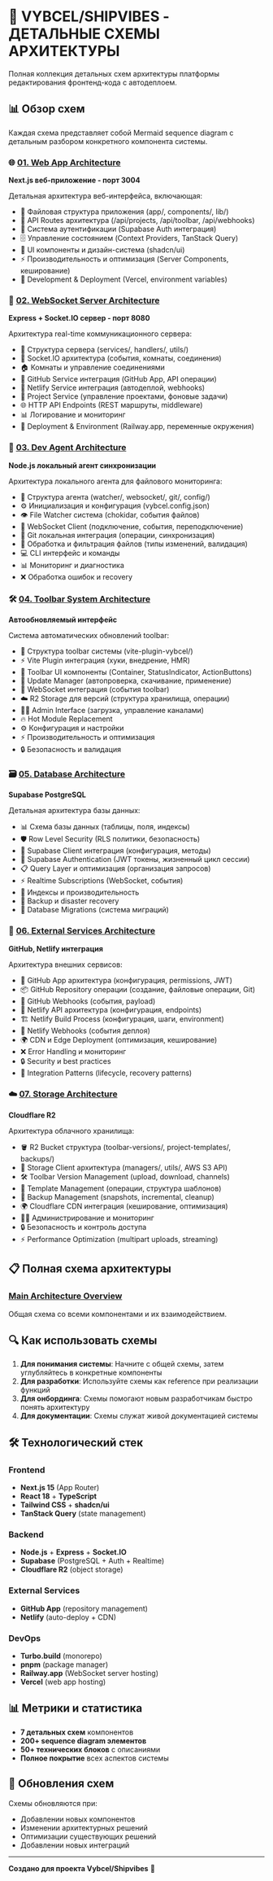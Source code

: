 # 🚀 VYBCEL/SHIPVIBES - ДЕТАЛЬНЫЕ СХЕМЫ АРХИТЕКТУРЫ

Полная коллекция детальных схем архитектуры платформы редактирования фронтенд-кода с автодеплоем.

## 📊 Обзор схем

Каждая схема представляет собой Mermaid sequence diagram с детальным разбором конкретного компонента системы.

### 🌐 [01. Web App Architecture](./01_web_app_architecture.mmd)
**Next.js веб-приложение - порт 3004**

Детальная архитектура веб-интерфейса, включающая:
- 📁 Файловая структура приложения (app/, components/, lib/)
- 🔗 API Routes архитектура (/api/projects, /api/toolbar, /api/webhooks)
- 🔐 Система аутентификации (Supabase Auth интеграция)
- 🗄️ Управление состоянием (Context Providers, TanStack Query)
- 🎨 UI компоненты и дизайн-система (shadcn/ui)
- ⚡ Производительность и оптимизация (Server Components, кеширование)
- 🚀 Development & Deployment (Vercel, environment variables)

### 🔄 [02. WebSocket Server Architecture](./02_websocket_server_architecture.mmd)
**Express + Socket.IO сервер - порт 8080**

Архитектура real-time коммуникационного сервера:
- 📁 Структура сервера (services/, handlers/, utils/)
- 📡 Socket.IO архитектура (события, комнаты, соединения)
- 🏠 Комнаты и управление соединениями
- 🐙 GitHub Service интеграция (GitHub App, API операции)
- 🚀 Netlify Service интеграция (автодеплой, webhooks)
- 📁 Project Service (управление проектами, фоновые задачи)
- 🌐 HTTP API Endpoints (REST маршруты, middleware)
- 📊 Логирование и мониторинг
- 🚀 Deployment & Environment (Railway.app, переменные окружения)

### 📡 [03. Dev Agent Architecture](./03_dev_agent_architecture.mmd)
**Node.js локальный агент синхронизации**

Архитектура локального агента для файлового мониторинга:
- 📁 Структура агента (watcher/, websocket/, git/, config/)
- ⚙️ Инициализация и конфигурация (vybcel.config.json)
- 👁️ File Watcher система (chokidar, события файлов)
- 🔄 WebSocket Client (подключение, события, переподключение)
- 🌳 Git локальная интеграция (операции, синхронизация)
- 📄 Обработка и фильтрация файлов (типы изменений, валидация)
- 💻 CLI интерфейс и команды
- 📊 Мониторинг и диагностика
- ❌ Обработка ошибок и recovery

### 🛠️ [04. Toolbar System Architecture](./04_toolbar_system_architecture.mmd)
**Автообновляемый интерфейс**

Система автоматических обновлений toolbar:
- 📁 Структура toolbar системы (vite-plugin-vybcel/)
- ⚡ Vite Plugin интеграция (хуки, внедрение, HMR)
- 🎨 Toolbar UI компоненты (Container, StatusIndicator, ActionButtons)
- 🔄 Update Manager (автопроверка, скачивание, применение)
- 🔄 WebSocket интеграция (события toolbar)
- ☁️ R2 Storage для версий (структура хранилища, операции)
- 👨‍💼 Admin Interface (загрузка, управление каналами)
- 🔥 Hot Module Replacement
- ⚙️ Конфигурация и настройки
- ⚡ Производительность и оптимизация
- 🔒 Безопасность и валидация

### 🗃️ [05. Database Architecture](./05_database_architecture.mmd)
**Supabase PostgreSQL**

Детальная архитектура базы данных:
- 📊 Схема базы данных (таблицы, поля, индексы)
- 🛡️ Row Level Security (RLS политики, безопасность)
- 💾 Supabase Client интеграция (конфигурация, методы)
- 🔐 Supabase Authentication (JWT токены, жизненный цикл сессии)
- 📋 Query Layer и оптимизация (организация запросов)
- ⚡ Realtime Subscriptions (WebSocket, события)
- 🚀 Индексы и производительность
- 💾 Backup и disaster recovery
- 🔄 Database Migrations (система миграций)

### 🔗 [06. External Services Architecture](./06_external_services_architecture.mmd)
**GitHub, Netlify интеграция**

Архитектура внешних сервисов:
- 🤖 GitHub App архитектура (конфигурация, permissions, JWT)
- 📦 GitHub Repository операции (создание, файловые операции, Git)
- 🔔 GitHub Webhooks (события, payload)
- 🚀 Netlify API архитектура (конфигурация, endpoints)
- 🏗️ Netlify Build Process (конфигурация, шаги, environment)
- 🔔 Netlify Webhooks (события деплоя)
- 🌍 CDN и Edge Deployment (оптимизация, кеширование)
- ❌ Error Handling и мониторинг
- 🔒 Security и best practices
- 🔄 Integration Patterns (lifecycle, recovery patterns)

### ☁️ [07. Storage Architecture](./07_storage_architecture.mmd)
**Cloudflare R2**

Архитектура облачного хранилища:
- 🪣 R2 Bucket структура (toolbar-versions/, project-templates/, backups/)
- 💾 Storage Client архитектура (managers/, utils/, AWS S3 API)
- 🛠️ Toolbar Version Management (upload, download, channels)
- 📄 Template Management (операции, структура шаблонов)
- 💾 Backup Management (snapshots, incremental, cleanup)
- 🌍 Cloudflare CDN интеграция (кеширование, оптимизация)
- 👨‍💼 Администрирование и мониторинг
- 🔒 Безопасность и контроль доступа
- ⚡ Performance Optimization (multipart uploads, streaming)

## 📋 Полная схема архитектуры

### [Main Architecture Overview](../vybcel_architecture_detailed.mmd)
Общая схема со всеми компонентами и их взаимодействием.

## 🔍 Как использовать схемы

1. **Для понимания системы**: Начните с общей схемы, затем углубляйтесь в конкретные компоненты
2. **Для разработки**: Используйте схемы как reference при реализации функций
3. **Для онбординга**: Схемы помогают новым разработчикам быстро понять архитектуру
4. **Для документации**: Схемы служат живой документацией системы

## 🛠️ Технологический стек

### Frontend
- **Next.js 15** (App Router)
- **React 18** + **TypeScript**
- **Tailwind CSS** + **shadcn/ui**
- **TanStack Query** (state management)

### Backend  
- **Node.js** + **Express** + **Socket.IO**
- **Supabase** (PostgreSQL + Auth + Realtime)
- **Cloudflare R2** (object storage)

### External Services
- **GitHub App** (repository management)
- **Netlify** (auto-deploy + CDN)

### DevOps
- **Turbo.build** (monorepo)
- **pnpm** (package manager)
- **Railway.app** (WebSocket server hosting)
- **Vercel** (web app hosting)

## 📊 Метрики и статистика

- **7 детальных схем** компонентов
- **200+ sequence diagram элементов**
- **50+ технических блоков** с описаниями
- **Полное покрытие** всех аспектов системы

## 🔄 Обновления схем

Схемы обновляются при:
- Добавлении новых компонентов
- Изменении архитектурных решений  
- Оптимизации существующих решений
- Добавлении новых интеграций

---

**Создано для проекта Vybcel/Shipvibes** 🚀